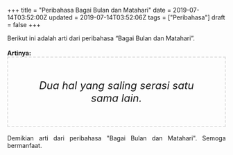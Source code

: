 +++
title = "Peribahasa Bagai Bulan dan Matahari"
date = 2019-07-14T03:52:00Z
updated = 2019-07-14T03:52:06Z
tags = ["Peribahasa"]
draft = false
+++

<div dir="ltr" style="text-align: left;" trbidi="on"><div style="text-align: justify;">Berikut ini adalah arti dari peribahasa “Bagai Bulan dan Matahari”.</div><br /><div style="text-align: justify;"><b>Artinya:</b></div><div style="border: 2px dashed #ddd; font-size: 24px; height: auto; margin: 0 auto; padding: 50px; text-align: center; width: auto;"><i>Dua hal yang saling serasi satu sama lain.</i></div><div style="text-align: justify;"><br /></div><div style="text-align: justify;">Demikian arti dari peribahasa "Bagai Bulan dan Matahari". Semoga bermanfaat.</div></div>
